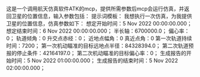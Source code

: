 这是一个调用航天仿真软件ATK的mcp，提供所需参数后mcp会运行仿真，并返回卫星的位置信息，输入参数包括：
提示词模板：
我想执行一次仿真，为我提供卫星的位置信息，仿真参数如下：
想定开始时间：5 Nov 2022 00:00:00.000；
想定结束时间：6 Nov 2022 00:00:00.000；
半长轴：6700000.0；
偏心率：0；
轨道倾角：0
升交点赤经：0；
近地点幅角：0
真近点角：0
第一次轨道持续时间：7200；
第一次机动瞄准的目标远地点半径：84328394.0；
第二次轨道预报的停止条件：42164197.0；
第二次机动瞄准的目标偏心率：0；
生成报告的开始时间：5 Nov 2022 01:00:00.000；
生成报告的结束时间：5 Nov 2022 02:00:00.000；